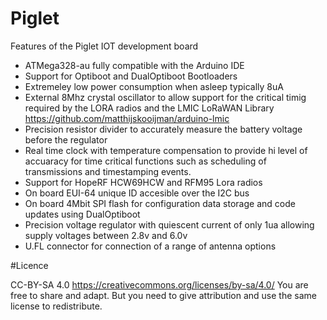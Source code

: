 # Piglet


Features of the Piglet IOT development board
 
 * ATMega328-au fully compatible with the Arduino IDE
 * Support for Optiboot and DualOptiboot Bootloaders
 * Extremeley low power consumption when asleep typically 8uA
 * External 8Mhz crystal oscillator to allow support for the critical timig required by the LORA radios and the LMIC LoRaWAN Library https://github.com/matthijskooijman/arduino-lmic
 * Precision resistor divider to accurately measure the battery voltage before the regulator
 * Real time clock with temperature compensation to provide hi level of accuaracy for time critical functions such as scheduling of transmissions and timestamping events. 
 * Support for HopeRF HCW69HCW and RFM95 Lora radios 
 * On board EUI-64 unique ID accesible over the I2C bus
 * On board 4Mbit SPI flash for configuration data storage and code updates using DualOptiboot 
 * Precision voltage regulator with quiescent current of only 1ua allowing supply voltages between 2.8v and 6.0v
 * U.FL connector for connection of a range of antenna options

#Licence

CC-BY-SA 4.0 https://creativecommons.org/licenses/by-sa/4.0/ You are free to share and adapt. But you need to give attribution and use the same license to redistribute.


